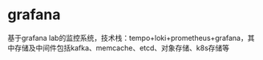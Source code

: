 # grafana
基于grafana lab的监控系统，技术栈：tempo+loki+prometheus+grafana，其中存储及中间件包括kafka、memcache、etcd、对象存储、k8s存储等
